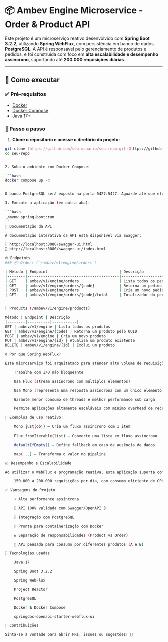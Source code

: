 # 📦 Ambev Engine Microservice - Order & Product API

Este projeto é um microserviço reativo desenvolvido com **Spring Boot 3.2.2**, utilizando **Spring WebFlux**, com persistência em banco de dados **PostgreSQL**. A API é responsável pelo gerenciamento de produtos e pedidos, e foi construída com foco em **alta escalabilidade e desempenho assíncrono**, suportando até **200.000 requisições diárias**.

---

## 🚀 Como executar

### ✅ Pré-requisitos

- [Docker](https://www.docker.com/)
- [Docker Compose](https://docs.docker.com/compose/install/)
- Java 17+

### 🧱 Passo a passo

1. **Clone o repositório e acesse o diretório do projeto:**

```bash
git clone [https://github.com/seu-usuario/seu-repo.git](https://github.com/bryan-cda/challenge-mouts.git)
cd seu-repo


2. Suba o ambiente com Docker Compose:

```bash
docker compose up -d


O banco PostgreSQL será exposto na porta 5427:5427. Aguarde até que ele esteja totalmente disponível.

3. Execute a aplicação (em outra aba):

```bash
./mvnw spring-boot:run
``
📖 Documentação da API

A documentação interativa da API está disponível via Swagger:

🔗 http://localhost:8080/swagger-ui.html
🔗 http://localhost:8080/swagger-ui/index.html

🌐 Endpoints
### 📦 Orders (`/ambev/v1/engine/orders`)

| Método | Endpoint                                | Descrição                                        |
|--------|-----------------------------------------|--------------------------------------------------|
| GET    | ambev/v1/engine/orders                  | Lista todos os pedidos (Produto A)              |
| GET    | ambev/v1/engine/orders/{code}           | Retorna um pedido pelo código UUID (Produto A)  |
| POST   | ambev/v1/engine/orders                  | Cria um novo pedido                             |
| GET    | ambev/v1/engine/orders/{code}/total     | Totalizador do pedido, chamado pelo Produto B   |


📄 Products (/ambev/v1/engine/products)

Método | Endpoint | Descrição
|--------|----------|-----------|
GET | ambev/v1/engine | Lista todos os produtos
GET | ambev/v1/engine/{code} | Retorna um produto pelo UUID
POST | ambev/v1/engine | Cria um novo produto
PUT | ambev/v1/engine/{id} | Atualiza um produto existente
DELETE | ambev/v1/engine/{id} | Exclui um produto

⚙️ Por que Spring WebFlux?

Este microserviço foi arquitetado para atender alto volume de requisições simultâneas. O Spring WebFlux é baseado no paradigma reativo, usando Project Reactor, que:

    Trabalha com I/O não bloqueante

    Usa Flux (stream assíncrono com múltiplos elementos)

    Usa Mono (representa uma resposta assíncrona com um único elemento)

    Garante menor consumo de threads e melhor performance sob carga

    Permite aplicações altamente escaláveis com mínimo overhead de recursos

📌 Exemplos de uso reativo:

    Mono.just(obj) — Cria um fluxo assíncrono com 1 item

    Flux.fromIterable(list) — Converte uma lista em fluxo assíncrono

    defaultIfEmpty() — Define fallback em caso de ausência de dados

    map(...) — Transforma o valor no pipeline

📈 Desempenho e Escalabilidade

Ao utilizar o WebFlux e programação reativa, esta aplicação suporta com facilidade:

    150.000 a 200.000 requisições por dia, com consumo eficiente de CPU e memória, mesmo sob múltiplos usuários concorrentes.

✅ Vantagens do Projeto

    ⚡ Alta performance assíncrona

    🧪 API 100% validada com Swagger/OpenAPI 3

    🐘 Integração com PostgreSQL

    🐳 Pronta para containerização com Docker

    ♻️ Separação de responsabilidades (Product vs Order)

    🔗 API pensada para consumo por diferentes produtos (A e B)

📄 Tecnologias usadas

    Java 17

    Spring Boot 3.2.2

    Spring WebFlux

    Project Reactor

    PostgreSQL

    Docker & Docker Compose

    springdoc-openapi-starter-webflux-ui

🧠 Contribuições

Sinta-se à vontade para abrir PRs, issues ou sugestões! 🚀
